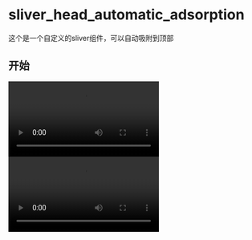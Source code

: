 # sliver_head_automatic_adsorption

这个是一个自定义的sliver组件，可以自动吸附到顶部

## 开始

![上往下出现动画](./README/images/dtua.avi) 
![左往右出现动画](./README/images/ltra.avi) 